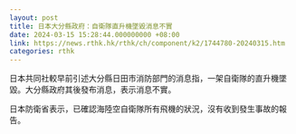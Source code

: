 ```yaml
---
layout: post
title: 日本大分縣政府：自衛隊直升機墜毀消息不實
date: 2024-03-15 15:28:44.000000000 +08:00
link: https://news.rthk.hk/rthk/ch/component/k2/1744780-20240315.htm
categories: rthk
---
```


日本共同社較早前引述大分縣日田市消防部門的消息指，一架自衛隊的直升機墜毀。大分縣政府其後發布消息，表示消息不實。

日本防衛省表示，已確認海陸空自衛隊所有飛機的狀況，沒有收到發生事故的報告。
